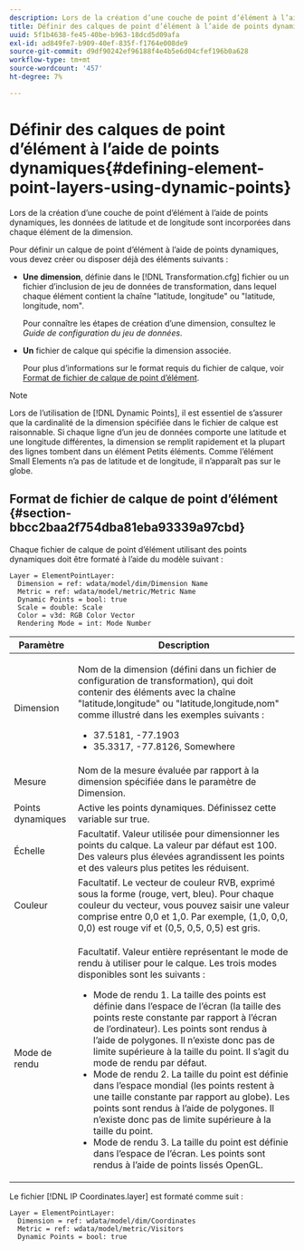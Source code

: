 ```yaml
---
description: Lors de la création d’une couche de point d’élément à l’aide de points dynamiques, les données de latitude et de longitude sont incorporées dans chaque élément de la dimension.
title: Définir des calques de point d’élément à l’aide de points dynamiques
uuid: 5f1b4638-fe45-40be-b963-18dcd5d09afa
exl-id: ad849fe7-b909-40ef-835f-f1764e008de9
source-git-commit: d9df90242ef96188f4e4b5e6d04cfef196b0a628
workflow-type: tm+mt
source-wordcount: '457'
ht-degree: 7%

---
```


# Définir des calques de point d’élément à l’aide de points dynamiques{#defining-element-point-layers-using-dynamic-points}

Lors de la création d’une couche de point d’élément à l’aide de points dynamiques, les données de latitude et de longitude sont incorporées dans chaque élément de la dimension.

Pour définir un calque de point d’élément à l’aide de points dynamiques, vous devez créer ou disposer déjà des éléments suivants :

* **Une dimension**, définie dans le  [!DNL Transformation.cfg] fichier ou un fichier d’inclusion de jeu de données de transformation, dans lequel chaque élément contient la chaîne &quot;latitude, longitude&quot; ou &quot;latitude, longitude, nom&quot;.

   Pour connaître les étapes de création d’une dimension, consultez le *Guide de configuration du jeu de données*.

* **Un** fichier de calque qui spécifie la dimension associée.

   Pour plus d’informations sur le format requis du fichier de calque, voir [Format de fichier de calque de point d’élément](../../../../../../home/c-geo-oview/c-wk-img-lyrs/c-elmt-pt-lyrs/c-elmt-pt-lyrs-ref-lkp-files/c-elmt-pt-lyr-file-frmt/c-elmt-pt-lyr-file-frmt.md#concept-678a95cb69644105a7af1b86ad5a5981).

>[!NOTE]
>
>Lors de l’utilisation de [!DNL Dynamic Points], il est essentiel de s’assurer que la cardinalité de la dimension spécifiée dans le fichier de calque est raisonnable. Si chaque ligne d’un jeu de données comporte une latitude et une longitude différentes, la dimension se remplit rapidement et la plupart des lignes tombent dans un élément Petits éléments. Comme l’élément Small Elements n’a pas de latitude et de longitude, il n’apparaît pas sur le globe.

## Format de fichier de calque de point d’élément {#section-bbcc2baa2f754dba81eba93339a97cbd}

Chaque fichier de calque de point d’élément utilisant des points dynamiques doit être formaté à l’aide du modèle suivant :

```
Layer = ElementPointLayer:
  Dimension = ref: wdata/model/dim/Dimension Name
  Metric = ref: wdata/model/metric/Metric Name
  Dynamic Points = bool: true
  Scale = double: Scale
  Color = v3d: RGB Color Vector
  Rendering Mode = int: Mode Number
```

<table id="table_71AD13D7A9234782A4495DFBBD959F76"> 
 <thead> 
  <tr> 
   <th colname="col1" class="entry"> Paramètre </th> 
   <th colname="col2" class="entry"> Description </th> 
  </tr> 
 </thead>
 <tbody> 
  <tr> 
   <td colname="col1"> Dimension </td> 
   <td colname="col2"> <p>Nom de la dimension (défini dans un fichier de configuration de transformation), qui doit contenir des éléments avec la chaîne "latitude,longitude" ou "latitude,longitude,nom" comme illustré dans les exemples suivants : 
     <ul id="ul_49069B74AF5A4CE28E20BB3B98BB2D89"> 
      <li id="li_296010E3A513424A86AFA09E4DA2DFA4">37.5181, -77.1903 </li> 
      <li id="li_352D380B55044DD5AAB9B6FF8335AAC6">35.3317, -77.8126, Somewhere </li> 
     </ul> </p> </td> 
  </tr> 
  <tr> 
   <td colname="col1"> Mesure </td> 
   <td colname="col2"> Nom de la mesure évaluée par rapport à la dimension spécifiée dans le paramètre de Dimension. </td> 
  </tr> 
  <tr> 
   <td colname="col1"> Points dynamiques </td> 
   <td colname="col2"> Active les points dynamiques. Définissez cette variable sur true. </td> 
  </tr> 
  <tr> 
   <td colname="col1"> Échelle </td> 
   <td colname="col2"> Facultatif. Valeur utilisée pour dimensionner les points du calque. La valeur par défaut est 100. Des valeurs plus élevées agrandissent les points et des valeurs plus petites les réduisent. </td> 
  </tr> 
  <tr> 
   <td colname="col1"> Couleur </td> 
   <td colname="col2"> Facultatif. Le vecteur de couleur RVB, exprimé sous la forme (rouge, vert, bleu). Pour chaque couleur du vecteur, vous pouvez saisir une valeur comprise entre 0,0 et 1,0. Par exemple, (1,0, 0,0, 0,0) est rouge vif et (0,5, 0,5, 0,5) est gris. </td> 
  </tr> 
  <tr> 
   <td colname="col1"> Mode de rendu </td> 
   <td colname="col2"> <p>Facultatif. Valeur entière représentant le mode de rendu à utiliser pour le calque. Les trois modes disponibles sont les suivants : 
     <ul id="ul_771F0E43E3CD45259918520F092BCCE4"> 
      <li id="li_2B4CF2EC50174143AAD589A08C7457F8">Mode de rendu 1. La taille des points est définie dans l’espace de l’écran (la taille des points reste constante par rapport à l’écran de l’ordinateur). Les points sont rendus à l’aide de polygones. Il n’existe donc pas de limite supérieure à la taille du point. Il s’agit du mode de rendu par défaut. </li> 
      <li id="li_5F0737A941474EF5898735ECD0563D8D">Mode de rendu 2. La taille du point est définie dans l’espace mondial (les points restent à une taille constante par rapport au globe). Les points sont rendus à l’aide de polygones. Il n’existe donc pas de limite supérieure à la taille du point. </li> 
      <li id="li_4B9EDE5FFA8348B9A50E5232CEB98F17">Mode de rendu 3. La taille du point est définie dans l’espace de l’écran. Les points sont rendus à l’aide de points lissés OpenGL. </li> 
     </ul> </p> </td> 
  </tr> 
 </tbody> 
</table>

Le fichier [!DNL IP Coordinates.layer] est formaté comme suit :

```
Layer = ElementPointLayer:
  Dimension = ref: wdata/model/dim/Coordinates
  Metric = ref: wdata/model/metric/Visitors
  Dynamic Points = bool: true
```
